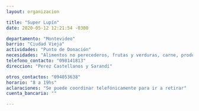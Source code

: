 ```yaml
---
layout: organizacion

title: "Super Lupín"
date: 2020-05-12 12:21:54 -0300

departamento: "Montevideo"
barrio: "Ciudad Vieja"
actividades: "Punto de Donación"
necesidades: "Alimentos no perecederos, frutas y verduras, carne, productos sanitarios (tapabocas, guantes, alcohol en gel, detergente,etc), recipientes o tuppers"
telefono_contacto: "098141813"
direccion: "Perez Castellanos y Sarandí"

otros_contactos: "094053638"
horario: "8 a 19hs"
aclaraciones: "Se puede coordinar telefónicamente para ir a retirar"
cuenta_bancaria: ""

---
```

